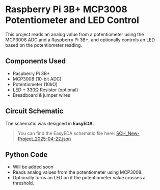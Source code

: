 # Raspberry Pi 3B+ MCP3008 Potentiometer and LED Control

This project reads an analog value from a potentiometer using the MCP3008 ADC and a Raspberry Pi 3B+, and optionally controls an LED based on the potentiometer reading.

## Components Used
- Raspberry Pi 3B+
- MCP3008 (10-bit ADC)
- Potentiometer (10kΩ)
- LED + 330Ω Resistor (optional)
- Breadboard & jumper wires

## Circuit Schematic
The schematic was designed in **EasyEDA**.

> You can find the EasyEDA schematic file here: [SCH_New-Project_2025-04-22.json](SCH_New-Project_2025-04-22.json)

## Python Code
- Will be added soon
- Reads analog values from the potentiometer using MCP3008.
- Optionally turns an LED on if the potentiometer value crosses a threshold.
